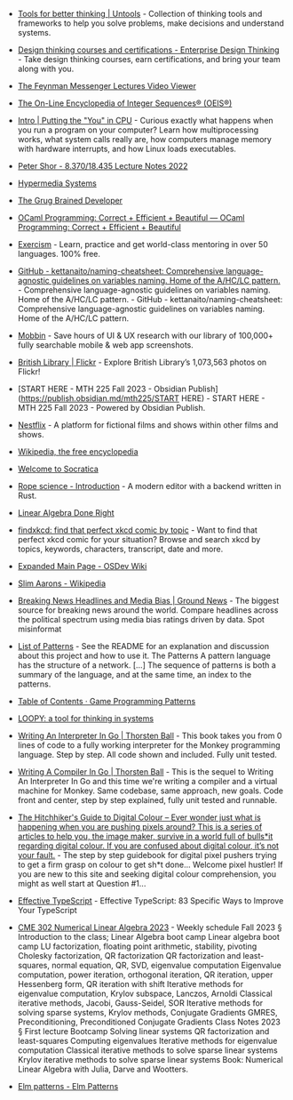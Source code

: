 - [Tools for better thinking | Untools](https://untools.co) - Collection of thinking tools and frameworks to help you solve problems, make decisions and understand systems.
- [Design thinking courses and certifications - Enterprise Design Thinking](https://www.ibm.com/design/thinking/) - Take design thinking courses, earn certifications, and bring your team along with you.
- [The Feynman Messenger Lectures Video Viewer](https://www.feynmanlectures.caltech.edu/fml.html)
- [The On-Line Encyclopedia of Integer Sequences® (OEIS®)](https://oeis.org/)
- [Intro | Putting the "You" in CPU](https://cpu.land/) - Curious exactly what happens when you run a program on your computer? Learn how multiprocessing works, what system calls really are, how computers manage memory with hardware interrupts, and how Linux loads executables.
- [Peter Shor - 8.370/18.435 Lecture Notes 2022](https://math.mit.edu/~shor/435-LN/)
- [Hypermedia Systems](https://hypermedia.systems/)
- [The Grug Brained Developer](https://grugbrain.dev/)
- [OCaml Programming: Correct + Efficient + Beautiful — OCaml Programming: Correct + Efficient + Beautiful](https://cs3110.github.io/textbook/cover.html)
- [Exercism](https://exercism.org/) - Learn, practice and get world-class mentoring in over 50 languages. 100% free.
- [GitHub - kettanaito/naming-cheatsheet: Comprehensive language-agnostic guidelines on variables naming. Home of the A/HC/LC pattern.](https://github.com/kettanaito/naming-cheatsheet) - Comprehensive language-agnostic guidelines on variables naming. Home of the A/HC/LC pattern. - GitHub - kettanaito/naming-cheatsheet: Comprehensive language-agnostic guidelines on variables naming. Home of the A/HC/LC pattern.
- [Mobbin](https://mobbin.com/) - Save hours of UI & UX research with our library of 100,000+ fully searchable mobile & web app screenshots.
- [British Library | Flickr](https://www.flickr.com/photos/britishlibrary/) - Explore British Library’s 1,073,563 photos on Flickr!
- [START HERE - MTH 225 Fall 2023 - Obsidian Publish](https://publish.obsidian.md/mth225/START HERE) - START HERE - MTH 225 Fall 2023  - Powered by Obsidian Publish.
- [Nestflix](https://nestflix.fun/) - A platform for fictional films and shows within other films and shows.
- [Wikipedia, the free encyclopedia](https://en.wikipedia.org/)
- [Welcome to Socratica](https://toolbox.socratica.info/)
- [Rope science - Introduction](https://xi-editor.io/docs/rope_science_00.html) - A modern editor with a backend written in Rust.

- [Linear Algebra Done Right](https://linear.axler.net/)
- [findxkcd: find that perfect xkcd comic by topic](https://findxkcd.com/) - Want to find that perfect xkcd comic for your situation? Browse and search xkcd by topics, keywords, characters, transcript, date and more.
- [Expanded Main Page - OSDev Wiki](https://osdev.org/Expanded_Main_Page)
- [Slim Aarons - Wikipedia](https://en.wikipedia.org/wiki/Slim_Aarons)
- [Breaking News Headlines and Media Bias | Ground News](https://ground.news/) - The biggest source for breaking news around the world. Compare headlines across the political spectrum using media bias ratings driven by data. Spot misinformat
- [List of Patterns](https://patternlanguage.cc/) - See the README for an explanation and discussion about this project and how to use it. The Patterns A pattern language has the structure of a network. […] The sequence of patterns is both a summary of the language, and at the same time, an index to the patterns.
- [Table of Contents · Game Programming Patterns](https://gameprogrammingpatterns.com/contents.html)
- [LOOPY: a tool for thinking in systems](https://ncase.me/loopy/)
- [Writing An Interpreter In Go | Thorsten Ball](https://interpreterbook.com/) - This book takes you from 0 lines of code to a fully working interpreter for the Monkey programming language. Step by step. All code shown and included. Fully unit tested.
- [Writing A Compiler In Go | Thorsten Ball](https://compilerbook.com/) - This is the sequel to Writing An Interpreter In Go and this time we're writing a compiler and a virtual machine for Monkey. Same codebase, same approach, new goals. Code front and center, step by step explained, fully unit tested and runnable.
- [The Hitchhiker's Guide to Digital Colour – Ever wonder just what is happening when you are pushing pixels around? This is a series of articles to help you, the image maker, survive in a world full of bulls*it regarding digital colour. If you are confused about digital colour, it’s not your fault.](https://hg2dc.com/) - The step by step guidebook for digital pixel pushers trying to get a firm grasp on colour to get sh*t done... Welcome pixel hustler! If you are new to this site and seeking digital colour comprehension, you might as well start at Question #1...
- [Effective TypeScript](https://effectivetypescript.com) - Effective TypeScript: 83 Specific Ways to Improve Your TypeScript
- [CME 302 Numerical Linear Algebra 2023](https://ericdarve.github.io/NLA/) - Weekly schedule Fall 2023 § Introduction to the class; Linear Algebra boot camp Linear algebra boot camp LU factorization, floating point arithmetic, stability, pivoting Cholesky factorization, QR factorization QR factorization and least-squares, normal equation, QR, SVD, eigenvalue computation Eigenvalue computation, power iteration, orthogonal iteration, QR iteration, upper Hessenberg form, QR iteration with shift Iterative methods for eigenvalue computation, Krylov subspace, Lanczos, Arnoldi Classical iterative methods, Jacobi, Gauss-Seidel, SOR Iterative methods for solving sparse systems, Krylov methods, Conjugate Gradients GMRES, Preconditioning, Preconditioned Conjugate Gradients Class Notes 2023 § First lecture Bootcamp Solving linear systems QR factorization and least-squares Computing eigenvalues Iterative methods for eigenvalue computation Classical iterative methods to solve sparse linear systems Krylov iterative methods to solve sparse linear systems Book: Numerical Linear Algebra with Julia, Darve and Wootters.
- [Elm patterns - Elm Patterns](https://sporto.github.io/elm-patterns)